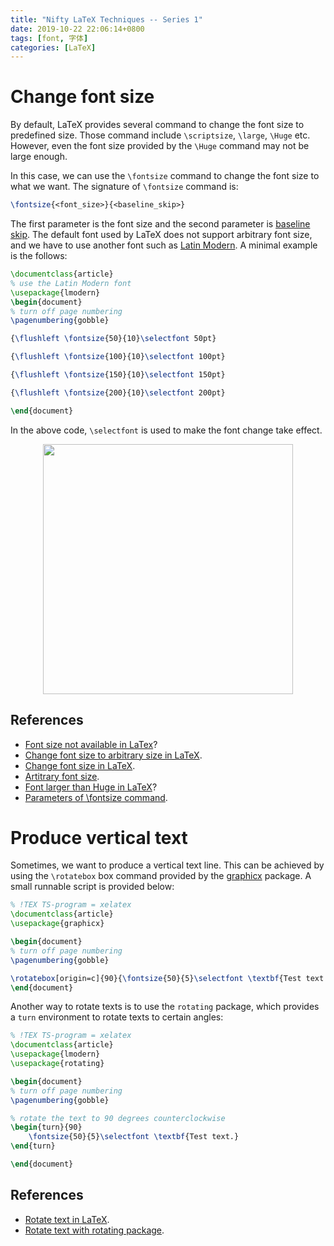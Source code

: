 ```yaml
---
title: "Nifty LaTeX Techniques -- Series 1"
date: 2019-10-22 22:06:14+0800
tags: [font, 字体]
categories: [LaTeX]
---
```


# Change font size

By default, LaTeX provides several command to change the font size to
predefined size. Those command include `\scriptsize`, `\large`, `\Huge` etc.
However, even the font size provided by the `\Huge` command may not be large
enough.

<!--more-->

In this case, we can use the `\fontsize` command to change the font size to
what we want. The signature of `\fontsize` command is:

```latex
\fontsize{<font_size>}{<baseline_skip>}
```

The first parameter is the font size and the second parameter is [baseline
skip](https://tex.stackexchange.com/a/371986/114857). The default font used by
LaTeX does not support arbitrary font size, and we have to use another font
such as [Latin Modern](https://en.wikipedia.org/wiki/Computer_Modern#Latin_Modern).
A minimal example is the follows:

```latex
\documentclass{article}
% use the Latin Modern font
\usepackage{lmodern}
\begin{document}
% turn off page numbering
\pagenumbering{gobble}

{\flushleft \fontsize{50}{10}\selectfont 50pt}

{\flushleft \fontsize{100}{10}\selectfont 100pt}

{\flushleft \fontsize{150}{10}\selectfont 150pt}

{\flushleft \fontsize{200}{10}\selectfont 200pt}

\end{document}
```

In the above code, `\selectfont` is used to make the font change take effect.

<p align="center">
<img src="https://blog-resource-1257868508.file.myqcloud.com/20191022220824.png" width="400">
</p>

## References

+ [Font size not available in LaTex](https://tex.stackexchange.com/q/58087/114857)?
+ [Change font size to arbitrary size in LaTeX](http://www.sascha-frank.com/latex-font-size.html).
+ [Change font size in LaTeX](https://texblog.org/2012/08/29/changing-the-font-size-in-latex/).
+ [Artitrary font size](https://en.wikibooks.org/wiki/LaTeX/Fonts#Arbitrary_sizes).
+ [Font larger than Huge in LaTeX](https://tex.stackexchange.com/a/716/114857)?
+ [Parameters of \fontsize command](https://tex.stackexchange.com/q/322256/114857).

# Produce vertical text

Sometimes, we want to produce a vertical text line. This can be achieved by
using the `\rotatebox` box command provided by the
[graphicx](https://ctan.org/pkg/graphicx?lang=en) package. A small runnable
script is provided below:

```latex
% !TEX TS-program = xelatex
\documentclass{article}
\usepackage{graphicx}

\begin{document}
% turn off page numbering
\pagenumbering{gobble}

\rotatebox[origin=c]{90}{\fontsize{50}{5}\selectfont \textbf{Test text.}}
\end{document}
```

Another way to rotate texts is to use the `rotating` package, which provides a
`turn` environment to rotate texts to certain angles:

```latex
% !TEX TS-program = xelatex
\documentclass{article}
\usepackage{lmodern}
\usepackage{rotating}

\begin{document}
% turn off page numbering
\pagenumbering{gobble}

% rotate the text to 90 degrees counterclockwise
\begin{turn}{90}
    \fontsize{50}{5}\selectfont \textbf{Test text.}
\end{turn}

\end{document}
```

## References

+ [Rotate text in LaTeX](https://tex.stackexchange.com/a/93799/114857).
+ [Rotate text with rotating package](https://en.wikibooks.org/wiki/LaTeX/Rotations).
